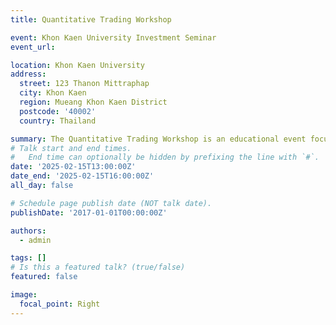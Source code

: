```yaml
---
title: Quantitative Trading Workshop

event: Khon Kaen University Investment Seminar 
event_url: 

location: Khon Kaen University 
address:
  street: 123 Thanon Mittraphap
  city: Khon Kaen
  region: Mueang Khon Kaen District 
  postcode: '40002'
  country: Thailand

summary: The Quantitative Trading Workshop is an educational event focused on algorithmic trading strategies, statistical methods, and financial data analysis. It covers topics such as market dynamics, risk management, machine learning in trading, and backtesting strategies. Participants gain hands-on experience with coding (Python/R) and quantitative models, making it ideal for finance professionals, researchers, and students interested in systematic trading.
# Talk start and end times.
#   End time can optionally be hidden by prefixing the line with `#`.
date: '2025-02-15T13:00:00Z'
date_end: '2025-02-15T16:00:00Z'
all_day: false

# Schedule page publish date (NOT talk date).
publishDate: '2017-01-01T00:00:00Z'

authors:
  - admin

tags: []
# Is this a featured talk? (true/false)
featured: false

image:
  focal_point: Right
---
```


